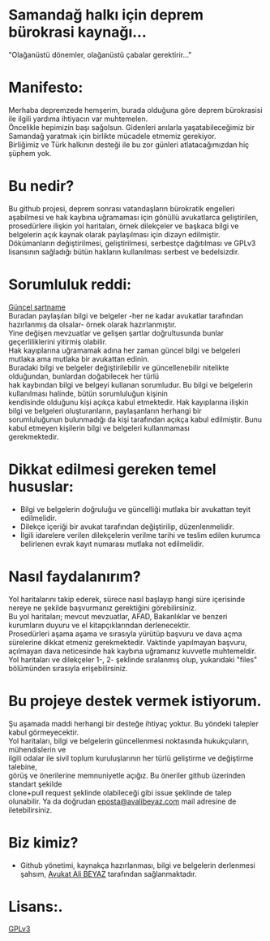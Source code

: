 # Samandağ halkı için deprem bürokrasi kaynağı...  
  
"Olağanüstü dönemler, olağanüstü çabalar gerektirir..."  
  
# Manifesto:
Merhaba depremzede hemşerim, burada olduğuna göre deprem bürokrasisi ile ilgili yardıma ihtiyacın var muhtemelen.  
Öncelikle hepimizin başı sağolsun. Gidenleri anılarla yaşatabileceğimiz bir Samandağ yaratmak için birlikte mücadele etmemiz gerekiyor.   
Birliğimiz ve Türk halkının desteği ile bu zor günleri atlatacağımızdan hiç şüphem yok.  
  
# Bu nedir?  
Bu github projesi, deprem sonrası vatandaşların bürokratik engelleri aşabilmesi ve hak kaybına uğramaması için gönüllü avukatlarca geliştirilen,  
prosedürlere ilişkin yol haritaları, örnek dilekçeler ve başkaca bilgi ve belgelerin açık kaynak olarak paylaşılması için dizayn edilmiştir.  
Dökümanların değiştirilmesi, geliştirilmesi, serbestçe dağıtılması ve GPLv3 lisansının sağladığı bütün hakların kullanılması serbest ve bedelsizdir.  
  
# Sorumluluk reddi:  
[Güncel şartname](https://github.com/symbuzzer/samandag-deprem/blob/main/SORUMLULUK%20REDD%C4%B0.md)  
Buradan paylaşılan bilgi ve belgeler -her ne kadar avukatlar tarafından hazırlanmış da olsalar- örnek olarak hazırlanmıştır.  
Yine değişen mevzuatlar ve gelişen şartlar doğrultusunda bunlar geçerliliklerini yitirmiş olabilir.  
Hak kayıplarına uğramamak adına her zaman güncel bilgi ve belgeleri mutlaka ama mutlaka bir avukattan edinin.  
Buradaki bilgi ve belgeler değiştirilebilir ve güncellenebilir nitelikte olduğundan, bunlardan doğabilecek her türlü  
hak kaybından bilgi ve belgeyi kullanan sorumludur. Bu bilgi ve belgelerin kullanılması halinde, bütün sorumluluğun kişinin  
kendisinde olduğunu kişi açıkça kabul etmektedir. Hak kayıplarına ilişkin bilgi ve belgeleri oluşturanların, paylaşanların herhangi bir  
sorumluluğunun bulunmadığı da kişi tarafından açıkça kabul edilmiştir. Bunu kabul etmeyen kişilerin bilgi ve belgeleri kullanmaması  
gerekmektedir.  
  
# Dikkat edilmesi gereken temel hususlar:  
- Bilgi ve belgelerin doğruluğu ve güncelliği mutlaka bir avukattan teyit edilmelidir.  
- Dilekçe içeriği bir avukat tarafından değiştirilip, düzenlenmelidir.  
- İlgili idarelere verilen dilekçelerin verilme tarihi ve teslim edilen kurumca belirlenen evrak kayıt numarası mutlaka not edilmelidir.  
  
# Nasıl faydalanırım?  
Yol haritalarını takip ederek, sürece nasıl başlayıp hangi süre içerisinde nereye ne şekilde başvurmanız gerektiğini görebilirsiniz.  
Bu yol haritaları; mevcut mevzuatlar, AFAD, Bakanlıklar ve benzeri kurumların duyuru ve el kitapçıklarından derlenecektir.  
Prosedürleri aşama aşama ve sırasıyla yürütüp başvuru ve dava açma sürelerine dikkat etmeniz gerekmektedir. Vaktinde yapılmayan başvuru,  
açılmayan dava neticesinde hak kaybına uğramanız kuvvetle muhtemeldir.  Yol haritaları ve dilekçeler 1-, 2- şeklinde sıralanmış olup, yukarıdaki "files"  
bölümünden sırasıyla erişebilirsiniz.  
  
# Bu projeye destek vermek istiyorum.  
Şu aşamada maddi herhangi bir desteğe ihtiyaç yoktur. Bu yöndeki talepler kabul görmeyecektir.  
Yol haritaları, bilgi ve belgelerin güncellenmesi noktasında hukukçuların, mühendislerin ve  
ilgili odalar ile sivil toplum kuruluşlarının her türlü geliştirme ve değiştirme talebine,  
görüş ve önerilerine memnuniyetle açığız. Bu öneriler github üzerinden standart şekilde  
clone+pull request şeklinde olabileceği gibi issue şeklinde de talep olunabilir. Ya da doğrudan eposta@avalibeyaz.com mail adresine de iletebilirsiniz.  
  
# Biz kimiz?  
- Github yönetimi, kaynakça hazırlanması, bilgi ve belgelerin derlenmesi şahsım, [Avukat Ali BEYAZ](https://avalibeyaz.com) tarafından sağlanmaktadır.  
  
# Lisans:. 
[GPLv3](https://github.com/symbuzzer/samandag-deprem/blob/main/LICENSE)  

